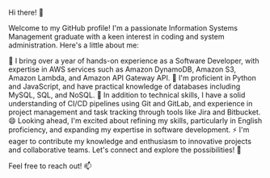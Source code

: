 Hi there! 👋

Welcome to my GitHub profile! I'm a passionate Information Systems Management graduate with a keen interest in coding and system administration. Here's a little about me:

🔭 I bring over a year of hands-on experience as a Software Developer, with expertise in AWS services such as Amazon DynamoDB, Amazon S3, Amazon Lambda, and Amazon API Gateway API.
🌱 I'm proficient in Python and JavaScript, and have practical knowledge of databases including MySQL, SQL, and NoSQL.
👯 In addition to technical skills, I have a solid understanding of CI/CD pipelines using Git and GitLab, and experience in project management and task tracking through tools like Jira and Bitbucket.
😄 Looking ahead, I'm excited about refining my skills, particularly in English proficiency, and expanding my expertise in software development.
⚡ I'm eager to contribute my knowledge and enthusiasm to innovative projects and collaborative teams. Let's connect and explore the possibilities! 🚀

Feel free to reach out! 📫
